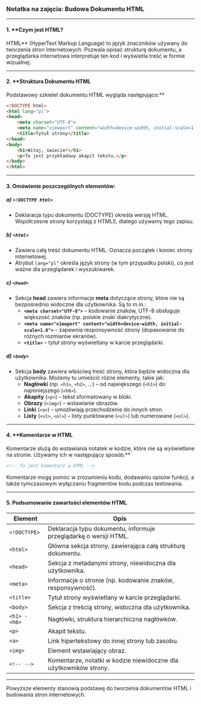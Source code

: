 ### Notatka na zajęcia: Budowa Dokumentu HTML

---

#### 1. **Czym jest HTML?  
HTML** (HyperText Markup Language) to język znaczników używany do tworzenia stron internetowych. Pozwala opisać strukturę dokumentu, a przeglądarka internetowa interpretuje ten kod i wyświetla treść w formie wizualnej.

---

#### 2. **Struktura Dokumentu HTML  
Podstawowy szkielet dokumentu HTML wygląda następująco:**

```html
<!DOCTYPE html>
<html lang="pl">
<head>
    <meta charset="UTF-8">
    <meta name="viewport" content="width=device-width, initial-scale=1.0">
    <title>Tytuł strony</title>
</head>
<body>
    <h1>Witaj, świecie!</h1>
    <p>To jest przykładowy akapit tekstu.</p>
</body>
</html>
```

---

#### 3. **Omówienie poszczególnych elementów:**

##### **a) `<!DOCTYPE html>`**
- Deklaracja typu dokumentu (DOCTYPE) określa wersję HTML. Współczesne strony korzystają z HTML5, dlatego używamy tego zapisu.
  
##### **b) `<html>`**
- Zawiera całą treść dokumentu HTML. Oznacza początek i koniec strony internetowej.
- Atrybut `lang="pl"` określa język strony (w tym przypadku polski), co jest ważne dla przeglądarek i wyszukiwarek.

##### **c) `<head>`**
- Sekcja **head** zawiera informacje **meta** dotyczące strony, które nie są bezpośrednio widoczne dla użytkownika. Są to m.in.:
    - **`<meta charset="UTF-8">`** – kodowanie znaków, UTF-8 obsługuje większość znaków (np. polskie znaki diakrytyczne).
    - **`<meta name="viewport" content="width=device-width, initial-scale=1.0">`** – zapewnia responsywność strony (dopasowanie do różnych rozmiarów ekranów).
    - **`<title>`** – tytuł strony wyświetlany w karcie przeglądarki.

##### **d) `<body>`**
- Sekcja **body** zawiera właściwą treść strony, która będzie widoczna dla użytkownika. Możemy tu umieścić różne elementy, takie jak:
    - **Nagłówki** (np. `<h1>`, `<h2>`, ...) – od największego (`<h1>`) do najmniejszego (`<h6>`).
    - **Akapity** (`<p>`) – tekst sformatowany w bloki.
    - **Obrazy** (`<img>`) – wstawianie obrazów.
    - **Linki** (`<a>`) – umożliwiają przechodzenie do innych stron.
    - **Listy** (`<ul>`, `<ol>`) – listy punktowane (`<ul>`) lub numerowane (`<ol>`).

---

#### 4. **Komentarze w HTML  
Komentarze służą do wstawiania notatek w kodzie, które nie są wyświetlane na stronie. Używamy ich w następujący sposób:**

```html
<!-- To jest komentarz w HTML -->
```

Komentarze mogą pomóc w zrozumieniu kodu, dodawaniu opisów funkcji, a także tymczasowym wyłączaniu fragmentów kodu podczas testowania.

---

#### 5. **Podsumowanie zawartości elementów HTML**

| Element        | Opis                                                                 |
|----------------|----------------------------------------------------------------------|
| `<!DOCTYPE>`   | Deklaracja typu dokumentu, informuje przeglądarkę o wersji HTML.      |
| `<html>`       | Główna sekcja strony, zawierająca całą strukturę dokumentu.           |
| `<head>`       | Sekcja z metadanymi strony, niewidoczna dla użytkownika.              |
| `<meta>`       | Informacje o stronie (np. kodowanie znaków, responsywność).           |
| `<title>`      | Tytuł strony wyświetlany w karcie przeglądarki.                       |
| `<body>`       | Sekcja z treścią strony, widoczna dla użytkownika.                    |
| `<h1> - <h6>`  | Nagłówki, struktura hierarchiczna nagłówków.                          |
| `<p>`          | Akapit tekstu.                                                       |
| `<a>`          | Link hipertekstowy do innej strony lub zasobu.                        |
| `<img>`        | Element wstawiający obraz.                                            |
| `<!-- -->`     | Komentarze, notatki w kodzie niewidoczne dla użytkowników strony.     |

---

Powyższe elementy stanowią podstawę do tworzenia dokumentów HTML i budowania stron internetowych.
